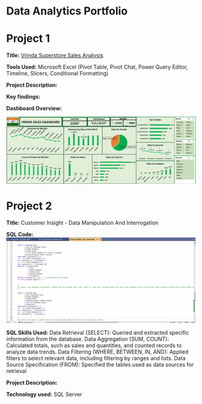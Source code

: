 # Data Analytics Portfolio
# Project 1

**Title:** [Vrinda Superstore Sales Analysis](https://github.com/Fadaramaja/Fadaramaja.github.io/blob/main/03%20-%20Data%20Analyst%20Excel%20Project.xlsx)

**Tools Used:** Microsoft Excel (Pivot Table, Pivot Chat, Power Query Editor, Timeline, Slicers, Conditional Formatting)

**Project Description:** 

**Key findings:**

**Dashboard Overview:** 

![Vrinda](Vrinda.png)

# Project 2
**Title:** Customer Insight - Data Manipulation And Interrogation

**SQL Code:** 
![Customer_sql.png](Customer_sql.png)

**SQL Skills Used:** Data Retrieval (SELECT): Queried and extracted specific information from the database.
Data Aggregation (SUM, COUNT): Calculated totals, such as sales and quantities, and counted records to analyze data trends.
Data Filtering (WHERE, BETWEEN, IN, AND): Applied filters to select relevant data, including filtering by ranges and lists.
Data Source Specification (FROM): Specified the tables used as data sources for retrieval

**Project Description:** 

**Technology used:** SQL Server
